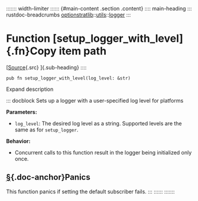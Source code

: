 ::::::: width-limiter
:::::: {#main-content .section .content}
:::: main-heading
::: rustdoc-breadcrumbs
[optionstratlib](../../index.html)::[utils](../index.html)::[logger](index.html)
:::

# Function [setup_logger_with_level]{.fn}Copy item path

[[Source](../../../src/optionstratlib/utils/logger.rs.html#122-141){.src}
]{.sub-heading}
::::

``` {.rust .item-decl}
pub fn setup_logger_with_level(log_level: &str)
```

Expand description

::: docblock
Sets up a logger with a user-specified log level for platforms

**Parameters:**

- `log_level`: The desired log level as a string. Supported levels are
  the same as for `setup_logger`.

**Behavior:**

- Concurrent calls to this function result in the logger being
  initialized only once.

## [§](#panics){.doc-anchor}Panics

This function panics if setting the default subscriber fails.
:::
::::::
:::::::

